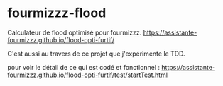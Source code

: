 fourmizzz-flood
===============

Calculateur de flood optimisé pour fourmizzz.
https://assistante-fourmizzz.github.io/flood-opti-furtif/

C'est aussi au travers de ce projet que j'expérimente le TDD.

pour voir le détail de ce qui est codé et fonctionnel :
https://assistante-fourmizzz.github.io/flood-opti-furtif/test/startTest.html

